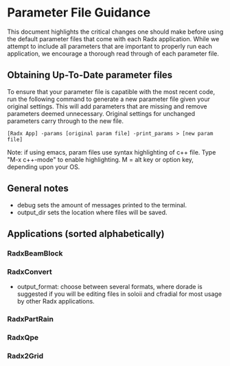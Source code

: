 # Parameter File Guidance

This document highlights the critical changes one should make before using the default parameter files that come with each Radx application. While we attempt to include all parameters that are important to properly run each application, we encourage a thorough read through of each parameter file.

## Obtaining Up-To-Date parameter files

To ensure that your parameter file is capatible with the most recent code, run the following command to generate a new parameter file given your original settings. This will add parameters that are missing and remove parameters deemed unnecessary. Original settings for unchanged parameters carry through to the new file.

```
[Radx App] -params [original param file] -print_params > [new param file]
```

Note: if using emacs, param files use syntax highlighting of c++ file. Type "M-x c++-mode" to enable highlighting. 
M = alt key or option key, depending upon your OS.

## General notes
- debug sets the amount of messages printed to the terminal.
- output_dir sets the location where files will be saved.

## Applications (sorted alphabetically)
### RadxBeamBlock

### RadxConvert
- output_format: choose between several formats, where dorade is suggested if you will be editing files in soloii and cfradial for most usage by other Radx applications.

### RadxPartRain

### RadxQpe

### Radx2Grid
